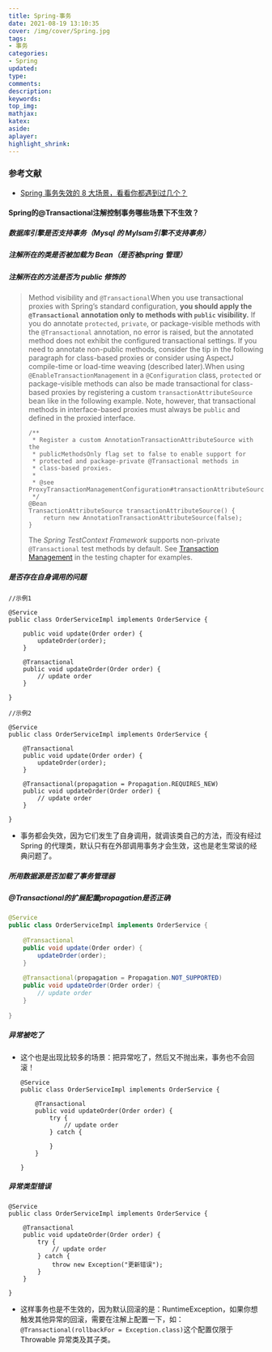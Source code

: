 ```yaml
---
title: Spring-事务
date: 2021-08-19 13:10:35
cover: /img/cover/Spring.jpg
tags:
- 事务
categories:
- Spring
updated:
type:
comments:
description:
keywords:
top_img:
mathjax:
katex:
aside:
aplayer:
highlight_shrink:
---
```


### 参考文献

* [Spring 事务失效的 8 大场景，看看你都遇到过几个？](https://mp.weixin.qq.com/s/W5uyWZ33CqL2SBgIMr5vdg)

#### Spring的@Transactional注解控制事务哪些场景下不生效？

##### 数据库引擎是否支持事务（Mysql 的 MyIsam引擎不支持事务）

##### 注解所在的类是否被加载为 Bean（是否被spring 管理）

##### 注解所在的方法是否为 public 修饰的

> Method visibility and `@Transactional`When you use transactional proxies with Spring’s standard configuration, **you should apply the `@Transactional` annotation only to methods with `public` visibility.** If you do annotate `protected`, `private`, or package-visible methods with the `@Transactional` annotation, no error is raised, but the annotated method does not exhibit the configured transactional settings. If you need to annotate non-public methods, consider the tip in the following paragraph for class-based proxies or consider using AspectJ compile-time or load-time weaving (described later).When using `@EnableTransactionManagement` in a `@Configuration` class, `protected` or package-visible methods can also be made transactional for class-based proxies by registering a custom `transactionAttributeSource` bean like in the following example. Note, however, that transactional methods in interface-based proxies must always be `public` and defined in the proxied interface.
>
> ```
> /**
>  * Register a custom AnnotationTransactionAttributeSource with the
>  * publicMethodsOnly flag set to false to enable support for
>  * protected and package-private @Transactional methods in
>  * class-based proxies.
>  *
>  * @see ProxyTransactionManagementConfiguration#transactionAttributeSource()
>  */
> @Bean
> TransactionAttributeSource transactionAttributeSource() {
>     return new AnnotationTransactionAttributeSource(false);
> }
> ```
>
> The *Spring TestContext Framework* supports non-private `@Transactional` test methods by default. See [Transaction Management](https://docs.spring.io/spring-framework/docs/current/reference/html/testing.html#testcontext-tx) in the testing chapter for examples.

##### 是否存在自身调用的问题

```
//示例1
 
@Service
public class OrderServiceImpl implements OrderService {
 
    public void update(Order order) {
        updateOrder(order);
    }
 
    @Transactional
    public void updateOrder(Order order) {
        // update order
    }
 
}
```

```
//示例2
 
@Service
public class OrderServiceImpl implements OrderService {
 
    @Transactional
    public void update(Order order) {
        updateOrder(order);
    }
 
    @Transactional(propagation = Propagation.REQUIRES_NEW)
    public void updateOrder(Order order) {
        // update order
    }
 
}
```

* 事务都会失效，因为它们发生了自身调用，就调该类自己的方法，而没有经过 Spring 的代理类，默认只有在外部调用事务才会生效，这也是老生常谈的经典问题了。

##### 所用数据源是否加载了事务管理器

##### @Transactional的扩展配置propagation是否正确

```java
@Service
public class OrderServiceImpl implements OrderService {
 
    @Transactional
    public void update(Order order) {
        updateOrder(order);
    }
 
    @Transactional(propagation = Propagation.NOT_SUPPORTED)
    public void updateOrder(Order order) {
        // update order
    }
 
}
```

##### 异常被吃了

* 这个也是出现比较多的场景：把异常吃了，然后又不抛出来，事务也不会回滚！

  ```
  @Service
  public class OrderServiceImpl implements OrderService {
   
      @Transactional
      public void updateOrder(Order order) {
          try {
              // update order
          } catch {
   
          }
      }
   
  }
  ```

##### 异常类型错误

```
@Service
public class OrderServiceImpl implements OrderService {
 
    @Transactional
    public void updateOrder(Order order) {
        try {
            // update order
        } catch {
            throw new Exception("更新错误");
        }
    }
 
}
```

* 这样事务也是不生效的，因为默认回滚的是：RuntimeException，如果你想触发其他异常的回滚，需要在注解上配置一下，如：`@Transactional(rollbackFor = Exception.class)`这个配置仅限于 Throwable 异常类及其子类。
